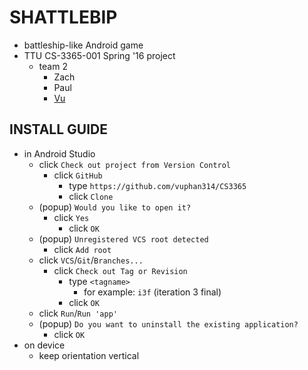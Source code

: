 # SHATTLEBIP
- battleship-like Android game
- TTU CS-3365-001 Spring '16 project
  - team 2
    - Zach
    - Paul
    - [Vu](mailto:vu.phan@ttu.edu)

## **INSTALL GUIDE**
- in Android Studio
  - click `Check out project from Version Control`
    - click `GitHub`
      - type `https://github.com/vuphan314/CS3365`
      - click `Clone`
  - (popup) `Would you like to open it?`
    - click `Yes`
      - click `OK`
  - (popup) `Unregistered VCS root detected`
    - click `Add root`
  - click `VCS`/`Git`/`Branches...`
    - click `Check out Tag or Revision`
      - type `<tagname>`
        - for example: `i3f` (iteration 3 final)
      - click `OK`
  - click `Run`/`Run 'app'`
  - (popup) `Do you want to uninstall the existing application?`
    - click `OK`
- on device
  - keep orientation vertical
